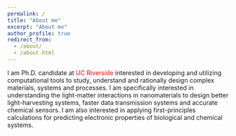 ```yaml
---
permalink: /
title: "About me"
excerpt: "About me"
author_profile: true
redirect_from: 
  - /about/
  - /about.html
---
```

I am Ph.D. candidate at <font color="red">UC Riverside</font> interested in developing and utilizing computational tools to study, understand and rationally design complex materials, systems and processes. I am specifically interested in understanding the light-matter interactions in nanomaterials to design better light-harvesting systems, faster data transmission systems and accurate chemical sensors. I am also interested in applying first-principles calculations for predicting electronic properties of biological and chemical systems. 
 
